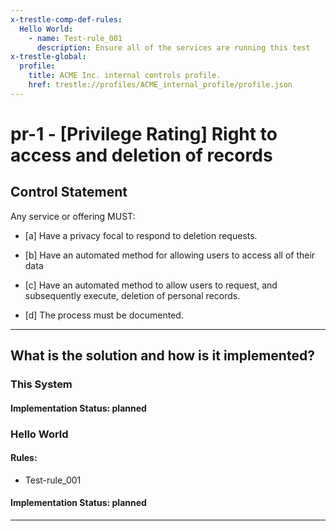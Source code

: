```yaml
---
x-trestle-comp-def-rules:
  Hello World:
    - name: Test-rule_001
      description: Ensure all of the services are running this test
x-trestle-global:
  profile:
    title: ACME Inc. internal controls profile.
    href: trestle://profiles/ACME_internal_profile/profile.json
---
```


# pr-1 - \[Privilege Rating\] Right to access and deletion of records

## Control Statement

Any service or offering MUST:

- \[a\] Have a privacy focal to respond to deletion requests.

- \[b\] Have an automated method for allowing users to access all of their data

- \[c\] Have an automated method to allow users to request, and subsequently execute, deletion of personal records.

- \[d\] The process must be documented.

______________________________________________________________________

## What is the solution and how is it implemented?

<!-- For implementation status enter one of: implemented, partial, planned, alternative, not-applicable -->

<!-- Note that the list of rules under ### Rules: is read-only and changes will not be captured after assembly to JSON -->

### This System

<!-- Add implementation prose for the main This System component for control: pr-1 -->

#### Implementation Status: planned

### Hello World

<!-- Add control implementation description here for control: pr-1 -->

#### Rules:

  - Test-rule_001

#### Implementation Status: planned

______________________________________________________________________
